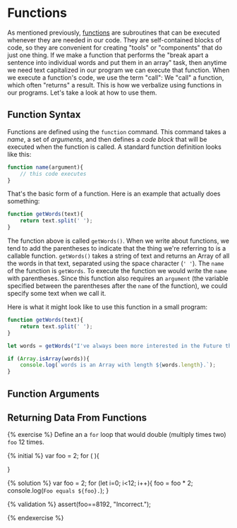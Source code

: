 # Functions

As mentioned previously, [functions](https://developer.mozilla.org/en-US/docs/Web/JavaScript/Reference/Functions) are subroutines that can be executed whenever they are needed in our code. They are self-contained blocks of code, so they are convenient for creating "tools" or "components" that do just one thing. If we make a function that performs the "break apart a sentence into individual words and put them in an array" task, then anytime we need text capitalized in our program we can execute that function. When we execute a function's code, we use the term "call": We "call" a function, which often "returns" a result. This is how we verbalize using functions in our programs. Let's take a look at how to use them.

## Function Syntax
Functions are defined using the `function` command. This command takes a _name_, a set of _arguments_, and then defines a _code block_ that will be executed when the function is called. A standard function definition looks like this:

```js
function name(argument){
    // this code executes
}
```
That's the basic form of a function. Here is an example that actually does something:

```js
function getWords(text){
    return text.split(' ');
}
```
The function above is called `getWords()`. When we write about functions, we tend to add the parentheses to indicate that the thing we're referring to is a callable function. `getWords()` takes a string of text and returns an Array of all the words in that text, separated using the space character (`' '`). The `name` of the function is `getWords`. To execute the function we would write the `name` with parentheses. Since this function also requires an `argument` (the variable specified between the parentheses after the `name` of the function), we could specify some text when we call it. 

Here is what it might look like to use this function in a small program:

```js
function getWords(text){
    return text.split(' ');
}

let words = getWords("I've always been more interested in the Future than the Past.");

if (Array.isArray(words)){
    console.log(`words is an Array with length ${words.length}.`);
}
```

## Function Arguments

## Returning Data From Functions

{% exercise %}
Define an a `for` loop that would double (multiply times two) `foo` 12 times.

{% initial %}
var foo = 2;
for ( ){
    
}

{% solution %}
var foo = 2;
for (let i=0; i<12; i++){
    foo = foo * 2;
    console.log(`Foo equals ${foo}.`);
}

{% validation %}
assert(foo==8192, "Incorrect.");

{% endexercise %}

